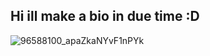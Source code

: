 ## Hi  ill make a bio in due time :D


![96588100_apaZkaNYvF1nPYk](https://github.com/user-attachments/assets/bf5bf6f4-fad4-4ed7-bf83-6991098b848b)
